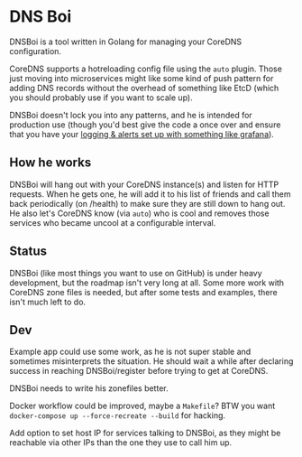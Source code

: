 # DNS Boi

DNSBoi is a tool written in Golang for managing your CoreDNS configuration.

CoreDNS supports a hotreloading config file using the `auto` plugin. Those just moving into microservices might like some kind of push pattern for adding DNS records without the overhead of something like EtcD (which you should probably use if you want to scale up).

DNSBoi doesn't lock you into any patterns, and he is intended for production use (though you'd best give the code a once over and ensure that you have your [logging & alerts set up with something like grafana](https://github.com/CreativeCactus/logstack)).

## How he works

DNSBoi will hang out with your CoreDNS instance(s) and listen for HTTP requests. When he gets one, he will add it to his list of friends and call them back periodically (on /health) to make sure they are still down to hang out. He also let's CoreDNS know (via `auto`) who is cool and removes those services who became uncool at a configurable interval.

## Status

DNSBoi (like most things you want to use on GitHub) is under heavy development, but the roadmap isn't very long at all. Some more work with CoreDNS zone files is needed, but after some tests and examples, there isn't much left to do.

## Dev

Example app could use some work, as he is not super stable and sometimes misinterprets the situation. He should wait a while after declaring success in reaching DNSBoi/register before trying to get at CoreDNS.

DNSBoi needs to write his zonefiles better.

Docker workflow could be improved, maybe a `Makefile`? BTW you want `docker-compose up --force-recreate --build` for hacking.

Add option to set host IP for services talking to DNSBoi, as they might be reachable via other IPs than the one they use to call him up.